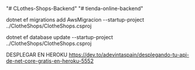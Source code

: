 "# CLothes-Shops-Backend" 
"# tienda-online-backend"

dotnet ef migrations add AwsMigracion --startup-project ../ClotheShops/ClotheShops.csproj

dotnet ef database update --startup-project ../ClotheShops/ClotheShops.csproj

DESPLEGAR EN HEROKU
https://dev.to/adevintaspain/desplegando-tu-api-de-net-core-gratis-en-heroku-5552